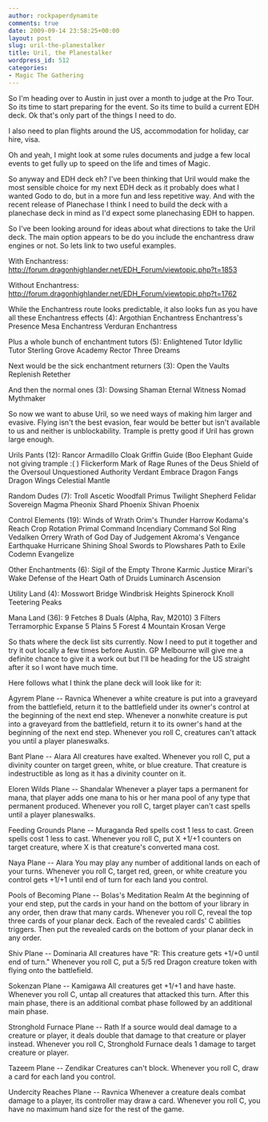 ```yaml
---
author: rockpaperdynamite
comments: true
date: 2009-09-14 23:58:25+00:00
layout: post
slug: uril-the-planestalker
title: Uril, the Planestalker
wordpress_id: 512
categories:
- Magic The Gathering
---
```


So I'm heading over to Austin in just over a month to judge at the Pro Tour. So its time to start preparing for the event. So its time to build a current EDH deck. Ok that's only part of the things I need to do.

I also need to plan flights around the US, accommodation for holiday, car hire, visa.

Oh and yeah, I might look at some rules documents and judge a few local events to get fully up to speed on the life and times of Magic.

So anyway and EDH deck eh? I've been thinking that Uril would make the most sensible choice for my next EDH deck as it probably does what I wanted Godo to do, but in a more fun and less repetitive way. And with the recent release of Planechase I think I need to build the deck with a planechase deck in mind as I'd expect some planechasing EDH to happen.<!-- more -->

So I've been looking around for ideas about what directions to take the Uril deck. The main option appears to be do you include the enchantress draw engines or not. So lets link to two useful examples.

With Enchantress: http://forum.dragonhighlander.net/EDH_Forum/viewtopic.php?t=1853

Without Enchantress: http://forum.dragonhighlander.net/EDH_Forum/viewtopic.php?t=1762

While the Enchantress route looks predictable, it also looks fun as you have all these Enchantress effects (4):
Argothian Enchantress
Enchantress's Presence
Mesa Enchantress
Verduran Enchantress

Plus a whole bunch of enchantment tutors (5):
Enlightened Tutor
Idyllic Tutor
Sterling Grove
Academy Rector
Three Dreams

Next would be the sick enchantment returners (3):
Open the Vaults
Replenish
Retether

And then the normal ones (3):
Dowsing Shaman
Eternal Witness
Nomad Mythmaker

So now we want to abuse Uril, so we need ways of making him larger and evasive. Flying isn't the best evasion, fear would be better but isn't available to us and neither is unblockability. Trample is pretty good if Uril has grown large enough.

Urils Pants (12):
Rancor
Armadillo Cloak
Griffin Guide (Boo Elephant Guide not giving trample :( )
Flickerform
Mark of Rage
Runes of the Deus
Shield of the Oversoul
Unquestioned Authority
Verdant Embrace
Dragon Fangs
Dragon Wings
Celestial Mantle

Random Dudes (7):
Troll Ascetic
Woodfall Primus
Twilight Shepherd
Felidar Sovereign
Magma Pheonix
Shard Phoenix
Shivan Phoenix

Control Elements (19):
Winds of Wrath
Orim's Thunder
Harrow
Kodama's Reach
Crop Rotation
Primal Command
Incendiary Command
Sol Ring
Vedalken Orrery
Wrath of God
Day of Judgement
Akroma's Vengance
Earthquake
Hurricane
Shining Shoal
Swords to Plowshares
Path to Exile
Codemn
Evangelize

Other Enchantments (6):
Sigil of the Empty Throne
Karmic Justice
Mirari's Wake
Defense of the Heart
Oath of Druids
Luminarch Ascension

Utility Land (4):
Mosswort Bridge
Windbrisk Heights
Spinerock Knoll
Teetering Peaks

Mana Land (36):
9 Fetches
8 Duals (Alpha, Rav, M2010)
3 Filters
Terramorphic Expanse
5 Plains
5 Forest
4 Mountain
Krosan Verge

So thats where the deck list sits currently. Now I need to put it together and try it out locally a few times before Austin. GP Melbourne will give me a definite chance to give it a work out but I'll be heading for the US straight after it so I wont have much time.

Here follows what I think the plane deck will look like for it:

Agyrem
Plane -- Ravnica
Whenever a white creature is put into a graveyard from the battlefield, return it to the battlefield under its owner's control at the beginning of the next end step.
Whenever a nonwhite creature is put into a graveyard from the battlefield, return it to its owner's hand at the beginning of the next end step.
Whenever you roll C, creatures can't attack you until a player planeswalks.

Bant
Plane -- Alara
All creatures have exalted.
Whenever you roll C, put a divinity counter on target green, white, or blue creature. That creature is indestructible as long as it has a divinity counter on it.

Eloren Wilds
Plane -- Shandalar
Whenever a player taps a permanent for mana, that player adds one mana to his or her mana pool of any type that permanent produced.
Whenever you roll C, target player can't cast spells until a player planeswalks.

Feeding Grounds
Plane -- Muraganda
Red spells cost 1 less to cast.
Green spells cost 1 less to cast.
Whenever you roll C, put X +1/+1 counters on target creature, where X is that creature's converted mana cost.

Naya
Plane -- Alara
You may play any number of additional lands on each of your turns.
Whenever you roll C, target red, green, or white creature you control gets +1/+1 until end of turn for each land you control.

Pools of Becoming
Plane -- Bolas's Meditation Realm
At the beginning of your end step, put the cards in your hand on the bottom of your library in any order, then draw that many cards.
Whenever you roll C, reveal the top three cards of your planar deck. Each of the revealed cards' C abilities triggers. Then put the revealed cards on the bottom of your planar deck in any order.

Shiv
Plane -- Dominaria
All creatures have "R: This creature gets +1/+0 until end of turn."
Whenever you roll C, put a 5/5 red Dragon creature token with flying onto the battlefield.

Sokenzan
Plane -- Kamigawa
All creatures get +1/+1 and have haste.
Whenever you roll C, untap all creatures that attacked this turn. After this main phase, there is an additional combat phase followed by an additional main phase.

Stronghold Furnace
Plane -- Rath
If a source would deal damage to a creature or player, it deals double that damage to that creature or player instead.
Whenever you roll C, Stronghold Furnace deals 1 damage to target creature or player.

Tazeem
Plane -- Zendikar
Creatures can't block.
Whenever you roll C, draw a card for each land you control.

Undercity Reaches
Plane -- Ravnica
Whenever a creature deals combat damage to a player, its controller may draw a card.
Whenever you roll C, you have no maximum hand size for the rest of the game.
